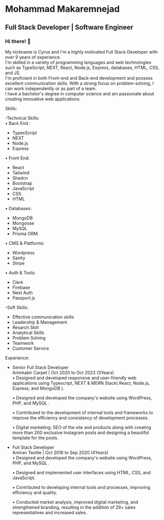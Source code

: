 
<h1>Mohammad Makaremnejad</h1> 
<h2> Full Stack Developer | Software Engineer​ </h2>

### Hi there! 👋
My nickname is Cyrus and I'm a highly motivated Full Stack Developer with over 9 years of experience.<br/>
I'm skilled in a variety of programming languages and web technologies such as TypeScript, NEXT, React, Node.js, Express, databases, HTML, CSS, and JS.<br/>
I'm proficient in both Front-end and Back-end development and possess excellent communication skills. With a strong focus on problem-solving, I can work independently or as part of a team.<br/>
I have a bachelor's degree in computer science and am passionate about creating innovative web applications.<br/>

Skills:<br/>

-Technical Skills:<br/>
  • Back End :
   - TypesScript<br/>
   - NEXT<br/>
   - Node.js<br/>
   - Express<br/>

  • Front End:
   - React<br/>
   - Tailwind<br/>
   - Shadcn<br/>
   - Bootstrap<br/>
   - JavaScript<br/>
   - CSS<br/>
   - HTML<br/>

  • Databases:
   - MongoDB<br/>
   - Mongoose<br/>
   - MySQL<br/>
   - Prisma ORM<br/>

  • CMS & Platforms:
   - Wordpress<br/>
   - Sanity<br/>
   - Stripe<br/>

  • Auth & Tools:
   - Clerk<br/>
   - Firebase<br/>
   - Next Auth<br/>
   - Passport.js<br/>

-Soft Skills:<br/>
   - Effective communication skills
   - Leadership & Management
   - Resarch Skill
   - Analytical Skills
   - Problem Solving
   - Teamwork
   - Customer Service
   
Experience:

- Senior Full Stack Developer<br/>
  Amirkabir Carpet | Oct 2020 to Oct 2023 (3Years)<br/>
  • Designed and developed responsive and user-friendly web applications using Typescript, NEXT & MERN Stack( React, Node.js, Express, and MongoDB ).<br/>

  • Designed and developed the company's website using WordPress, PHP, and MySQL .<br/>

  • Contributed to the development of internal tools and frameworks to improve the efficiency and consistency of development processes.<br/>

  • Digital marketing: SEO of the site and products along with creating more than 200 exclusive Instagram posts and designing a beautiful template for the posts.<br/>


- Full Stack Developer<br/>
    Amiran Textile | Oct 2016 to Sep 2020 (4Years)<br/>
    • Designed and developed the company's website using WordPress, PHP, and MySQL .<br/>

    • Designed and implemented user interfaces using HTML, CSS, and JavaScript.<br/>

    • Contributed to developing internal tools and processes, improving efficiency and quality.<br/>

    • Conducted market analysis, improved digital marketing, and strengthened branding, resulting in the addition of 29+ sales representatives and increased sales.<br/>


